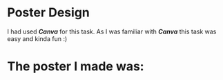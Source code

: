 # Poster Design
I had used ***Canva*** for this task. As I was familiar with ***Canva*** this task was easy and kinda fun :) <br>


# The poster I made was:
